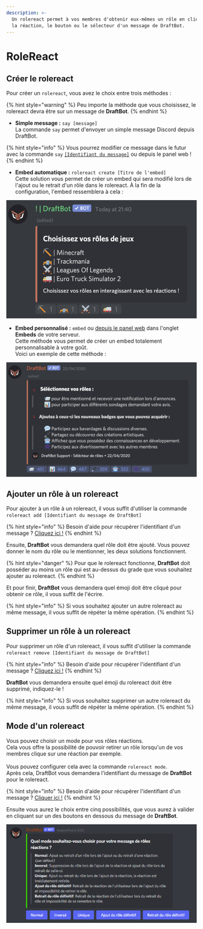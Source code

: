 ```yaml
---
description: >-
  Un rolereact permet à vos membres d'obtenir eux-mêmes un rôle en cliquant sur
  la réaction, le bouton ou le sélecteur d'un message de DraftBot.
---
```


# RoleReact

## Créer le rolereact <a href="#create" id="create"></a>

Pour créer un `rolereact`, vous avez le choix entre trois méthodes :

{% hint style="warning" %}
Peu importe la méthode que vous choisissez, le rolereact devra être sur un message de **DraftBot**.
{% endhint %}

* **Simple message :** `say [message]` \
  La commande `say` permet d'envoyer un simple message Discord depuis DraftBot.

{% hint style="info" %}
Vous pourrez modifier ce message dans le futur avec la commande `say` [`[Identifiant du message]`](../autres/recuperer-un-identifiant.md#message) ou depuis le panel web !
{% endhint %}

* **Embed automatique :** `rolereact create [Titre de l'embed]` \
  Cette solution vous permet de créer un  embed qui sera modifié lors de l'ajout ou le retrait d'un rôle dans le rolereact. À la fin de la configuration, l'embed ressemblera à cela :&#x20;

![Résultat d'un rolereact utilisant un embed automatique](<../.gitbook/assets/image (10).png>)

* **Embed personnalisé :** `embed` ou [depuis le panel web](https://www.draftbot.fr/dashboard) dans l'onglet **Embeds** de votre serveur.\
  Cette méthode vous permet de créer un embed totalement personnalisable à votre goût.\
  Voici un exemple de cette méthode : &#x20;

![Résultat d'un rolereact utilisant un embed personalisé](<../.gitbook/assets/image (9).png>)

## Ajouter un rôle à un rolereact <a href="#add" id="add"></a>

Pour ajouter à un rôle à un rolereact, il vous suffit d'utiliser la commande `rolereact add [Identifiant du message de DraftBot]`

{% hint style="info" %}
Besoin d'aide pour récupérer l'identifiant d'un message ? [Cliquez ici !](../autres/recuperer-un-identifiant.md#message)
{% endhint %}

Ensuite, **DraftBot** vous demandera quel rôle doit être ajouté. Vous pouvez donner le nom du rôle ou le mentionner, les deux solutions fonctionnent.

{% hint style="danger" %}
Pour que le rolereact fonctionne, **DraftBot** doit posséder au moins un rôle qui est au-dessus du grade que vous souhaitez ajouter au rolereact.
{% endhint %}

Et pour finir, **DraftBot** vous demandera quel émoji doit être cliqué pour obtenir ce rôle, il vous suffit de l'écrire.

{% hint style="info" %}
Si vous souhaitez ajouter un autre rolereact au même message, il vous suffit de répéter la même opération.
{% endhint %}

## Supprimer un rôle à un rolereact <a href="#delete" id="delete"></a>

Pour supprimer un rôle d'un rolereact, il vous suffit d'utiliser la commande `rolereact remove [Identifiant du message de DraftBot]`

{% hint style="info" %}
Besoin d'aide pour récupérer l'identifiant d'un message ? [Cliquez ici !](../autres/recuperer-un-identifiant.md#message)
{% endhint %}

**DraftBot** vous demandera ensuite quel émoji du rolereact doit être supprimé, indiquez-le !

{% hint style="info" %}
Si vous souhaitez supprimer un autre rolereact du même message, il vous suffit de répéter la même opération.
{% endhint %}

## Mode d'un rolereact

Vous pouvez choisir un mode pour vos rôles réactions. \
Cela vous offre la possibilité de pouvoir retirer un rôle lorsqu'un de vos membres clique sur une réaction par exemple.\
\
Vous pouvez configurer cela avec la commande `rolereact mode`.\
Après cela, DraftBot vous demandera l'identifiant du message de **DraftBot** pour le rolereact.

{% hint style="info" %}
Besoin d'aide pour récupérer l'identifiant d'un message ? [Cliquer ici !](../autres/recuperer-un-identifiant.md#message)
{% endhint %}

Ensuite vous aurez le choix entre cinq possibilités, que vous aurez à valider en cliquant sur un des boutons en dessous du message de **DraftBot**.

![Message obtenu après avoir effectué la commande rolereact mode](<../.gitbook/assets/Mode rolereact.png>)
